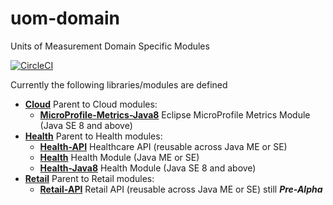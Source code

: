 # uom-domain

Units of Measurement Domain Specific Modules

[![CircleCI](https://circleci.com/gh/unitsofmeasurement/uom-domain.svg?style=svg)](https://circleci.com/gh/unitsofmeasurement/uom-domain)

Currently the following libraries/modules are defined

* [**Cloud**](cloud) Parent to Cloud modules:
  * [**MicroProfile-Metrics-Java8**](cloud/mp-metrics-java8) Eclipse MicroProfile Metrics Module (Java SE 8 and above)
* [**Health**](health) Parent to Health modules:
  * [**Health-API**](health/health-api) Healthcare API (reusable across Java ME or SE)
  * [**Health**](health/health) Health Module (Java ME or SE)
  * [**Health-Java8**](health/health-java8) Health Module (Java SE 8 and above)
* [**Retail**](retail) Parent to Retail modules:
  * [**Retail-API**](retail/retail-api) Retail API (reusable across Java ME or SE) still ***Pre-Alpha***